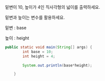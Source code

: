 밑변이 10, 높이가 4인 직사각형의 넓이를 출력하세요.

밑변과 높이는 변수를 활용하세요.

밑변 : base

높이 : height



```java
public static void main(String[] args) {
		int base = 10;
		int height = 4;
		
		System.out.println(base*height);

	}
```


